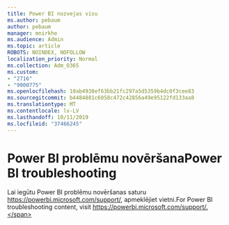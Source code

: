 ```yaml
---
title: Power BI nozvejas visu
ms.author: pebaum
author: pebaum
manager: mnirkhe
ms.audience: Admin
ms.topic: article
ROBOTS: NOINDEX, NOFOLLOW
localization_priority: Normal
ms.collection: Adm_O365
ms.custom:
- "2716"
- "9000775"
ms.openlocfilehash: 10ab4938ef63bb21fc297a5d5359b4dc0f3cee83
ms.sourcegitcommit: b4484881c6058c472c42856a49e95122fd133aa8
ms.translationtype: MT
ms.contentlocale: lv-LV
ms.lasthandoff: 10/11/2019
ms.locfileid: "37466245"
---
```

# <a name="power-bi-troubleshooting"></a><span data-ttu-id="27308-102">Power BI problēmu novēršana</span><span class="sxs-lookup"><span data-stu-id="27308-102">Power BI troubleshooting</span></span>

<span data-ttu-id="27308-103">Lai iegūtu Power BI problēmu novēršanas saturu https://powerbi.microsoft.com/support/, apmeklējiet vietni.</span><span class="sxs-lookup"><span data-stu-id="27308-103">For Power BI troubleshooting content, visit https://powerbi.microsoft.com/support/.</span></span>